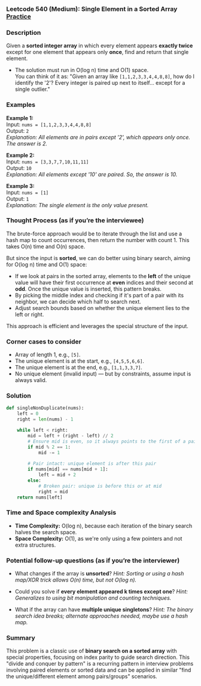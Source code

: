 ### Leetcode 540 (Medium): Single Element in a Sorted Array [Practice](https://leetcode.com/problems/single-element-in-a-sorted-array)

### Description  
Given a **sorted integer array** in which every element appears **exactly twice** except for one element that appears only **once**, find and return that single element.  
- The solution must run in O(log n) time and O(1) space.  
You can think of it as: "Given an array like `[1,1,2,3,3,4,4,8,8]`, how do I identify the '2'? Every integer is paired up next to itself… except for a single outlier."

### Examples  

**Example 1:**  
Input: `nums = [1,1,2,3,3,4,4,8,8]`  
Output: `2`  
*Explanation: All elements are in pairs except '2', which appears only once. The answer is 2.*

**Example 2:**  
Input: `nums = [3,3,7,7,10,11,11]`  
Output: `10`  
*Explanation: All elements except '10' are paired. So, the answer is 10.*

**Example 3:**  
Input: `nums = [1]`  
Output: `1`  
*Explanation: The single element is the only value present.*

### Thought Process (as if you’re the interviewee)  
The brute-force approach would be to iterate through the list and use a hash map to count occurrences, then return the number with count 1. This takes O(n) time and O(n) space.

But since the input is **sorted**, we can do better using binary search, aiming for O(log n) time and O(1) space:

- If we look at pairs in the sorted array, elements to the **left** of the unique value will have their first occurrence at **even** indices and their second at **odd**. Once the unique value is inserted, this pattern breaks.
- By picking the middle index and checking if it's part of a pair with its neighbor, we can decide which half to search next.
- Adjust search bounds based on whether the unique element lies to the left or right.

This approach is efficient and leverages the special structure of the input.

### Corner cases to consider  
- Array of length 1, e.g., `[5]`.
- The unique element is at the start, e.g., `[4,5,5,6,6]`.
- The unique element is at the end, e.g., `[1,1,3,3,7]`.
- No unique element (invalid input) — but by constraints, assume input is always valid.

### Solution

```python
def singleNonDuplicate(nums):
    left = 0
    right = len(nums) - 1

    while left < right:
        mid = left + (right - left) // 2
        # Ensure mid is even, so it always points to the first of a pair
        if mid % 2 == 1:
            mid -= 1
        
        # Pair intact: unique element is after this pair
        if nums[mid] == nums[mid + 1]:
            left = mid + 2
        else:
            # Broken pair: unique is before this or at mid
            right = mid
    return nums[left]
```

### Time and Space complexity Analysis  

- **Time Complexity:** O(log n), because each iteration of the binary search halves the search space.
- **Space Complexity:** O(1), as we're only using a few pointers and not extra structures.

### Potential follow-up questions (as if you’re the interviewer)  

- What changes if the array is **unsorted**?
  *Hint: Sorting or using a hash map/XOR trick allows O(n) time, but not O(log n).*

- Could you solve if **every element appeared k times except one**?
  *Hint: Generalizes to using bit manipulation and counting techniques.*

- What if the array can have **multiple unique singletons**?
  *Hint: The binary search idea breaks; alternate approaches needed, maybe use a hash map.*

### Summary
This problem is a classic use of **binary search on a sorted array** with special properties, focusing on index parity to guide search direction. This "divide and conquer by pattern" is a recurring pattern in interview problems involving paired elements or sorted data and can be applied in similar "find the unique/different element among pairs/groups" scenarios.